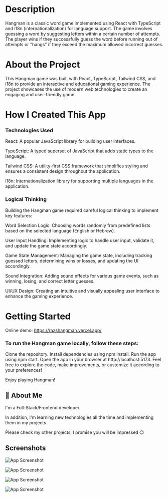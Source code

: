 
# Description
Hangman is a classic word game implemented using React with TypeScript and i18n (internationalization) for language support. The game involves guessing a word by suggesting letters within a certain number of attempts. The player wins if they successfully guess the word before running out of attempts or "hangs" if they exceed the maximum allowed incorrect guesses.

# About the Project
This Hangman game was built with React, TypeScript, Tailwind CSS, and i18n to provide an interactive and educational gaming experience. The project showcases the use of modern web technologies to create an engaging and user-friendly game.

# How I Created This App
### Technologies Used
React: A popular JavaScript library for building user interfaces.

TypeScript: A typed superset of JavaScript that adds static types to the language.

Tailwind CSS: A utility-first CSS framework that simplifies styling and ensures a consistent design throughout the application.

i18n: Internationalization library for supporting multiple languages in the application.

### Logical Thinking
Building the Hangman game required careful logical thinking to implement key features:

Word Selection Logic: Choosing words randomly from predefined lists based on the selected language (English or Hebrew).

User Input Handling: Implementing logic to handle user input, validate it, and update the game state accordingly.

Game State Management: Managing the game state, including tracking guessed letters, determining wins or losses, and updating the UI accordingly.

Sound Integration: Adding sound effects for various game events, such as winning, losing, and correct letter guesses.

UI/UX Design: Creating an intuitive and visually appealing user interface to enhance the gaming experience.

# Getting Started
Online demo: https://razshangman.vercel.app/

### To run the Hangman game locally, follow these steps:
Clone the repository.
Install dependencies using npm install.
Run the app using npm start.
Open the app in your browser at http://localhost:5173.
Feel free to explore the code, make improvements, or customize it according to your preferences!

Enjoy playing Hangman!
## 🚀 About Me
I'm a Full-Stack/Frontend developer.

In addition, I'm learning new technologies all the time and implementing them in my projects

Please check my other projects, I promise you will be impressed 😉
## Screenshots

![App Screenshot](https://res.cloudinary.com/de2rdmsca/image/upload/v1705066637/Screenshot_2024-01-12_153447_bshqyi.png)

![App Screenshot](https://res.cloudinary.com/de2rdmsca/image/upload/v1705066637/Screenshot_2024-01-12_153507_vlscvy.png)

![App Screenshot](https://res.cloudinary.com/de2rdmsca/image/upload/v1705066637/Screenshot_2024-01-12_153535_f0bovg.png)

![App Screenshot](https://res.cloudinary.com/de2rdmsca/image/upload/v1705066637/Screenshot_2024-01-12_153622_tw0xv0.png)

